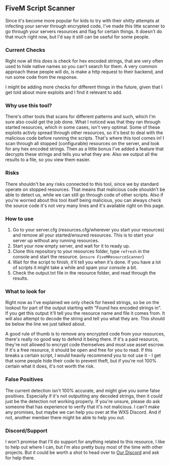 ## FiveM Script Scanner
Since it's become more popular for kids to try with their *shitty* attempts at infecting your server through encrypted code, I've made this litte scanner to go through your servers resources and flag for certain things. It doesn't do that much right now, but I'd say it still can be useful for some people.

### Current Checks
Right now all this does is check for hex encoded strings, that are very often used to hide native names so you can't search for them. A very common approach these people will do, is make a http request to their backend, and run some code from the response.

I might be adding more checks for different things in the future, given that I get told about more exploits and I find it relevant to add.

### Why use this tool?
There's other tools that scans for different patterns and such, which I'm sure also could get the job done. What I noticed was that they ran through started resources, which in some cases, isn't very optimal. Some of these exploits activly spread through other resources, so it's best to deal with the malicious code before running the scripts. That's where this tool comes in! I scan through all stopped (configurable) resources on the server, and look for any hex encoded strings. Then as a little bonus I've added a feature that decrypts these strings and tells you what they are. Also we output all the results to a file, so you view them easier.

### Risks
There shouldn't be any risks connected to this tool, since we by standard operate on stopped resources. That means that malicious code shouldn't be able to detect us, while we can still go through code of other scripts. Also if you're worried about this tool itself being malicious, you can always check the source code it's not very many lines and it's available right on this page.

### How to use
1. Go to your server.cfg (resources.cfg/wherever you start your resources) and remove all your started/ensured resources. This is to start your server up without any running resources.
2. Start your now empty server, and wait for it to ready up.
3. Clone this repository to your resources folder, type `refresh` in the console and start the resource. (`ensure FiveMResourceScanner`)
4. Wait for the script to finish, it'll tell you when it's done. If you have a lot of scripts it might take a while and spam your console a bit.
5. Check the output.txt file in the resource folder, and read through the results.

### What to look for
Right now as I've explained we only check for hexed strings, so be on the lookout for part of the output starting with "Found hex encoded strings in". If you get this output it'll tell you the resource name and file it comes from. It will also attempt to decode the string and tell you what they are. This should be below the line we just talked about.

A good rule of thumb is to remove any encrypted code from your resources, there's really no good way to defend it being there. If it's a paid resource, they're not allowed to encrypt code themselves and must use asset escrow. If it's a free resource, it should be open and free for you to read. If this breaks a certain script, I would heavily recommend you to not use it - I get that some people hide their code to prevent theft, but if you're not 100% certain what it does, it's not worth the risk.

### False Positives
The current detection isn't 100% accurate, and might give you some false positives. Especially if it's not outputting any decoded strings, then it *could* just be the detection not working properly. If you're unsure, please do ask someone that has experience to verify that it's not malicious. I can't make any promises, but maybe we can help you over at the WXS Discord. And if not, another member there might be able to help you out.

### Discord/Support
I won't promise that I'll do support for anything related to this resource, I like to help out where I can, but I'm also pretty busy most of the time with other projects. But it could be worth a shot to head over to [Our Discord](https://discord.com/invite/tpJE2854th) and ask for help there.
